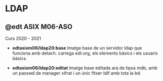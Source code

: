 # LDAP
## @edt ASIX M06-ASO
Curs 2020 - 2021

 * **edtasixm06/ldap20:base** Imatge base de un servidor ldap que funciona amb detach.
   carrega edt.org, els elements bàsics i els usuaris bàsics.

* **edtasixm06/ldap20:editat** Imatge base editada ara de tipus mdb, amb
   un passwd de manager xifrat i un únic fitxer ldif amb tota la bd.


